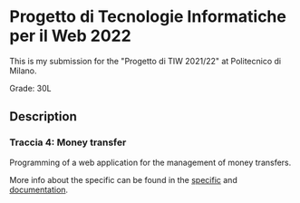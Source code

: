 # Progetto di Tecnologie Informatiche per il Web 2022

This is my submission for the "Progetto di TIW 2021/22" at Politecnico di Milano.

Grade: 30L

## Description
### Traccia 4: Money transfer

Programming of a web application for the management of money transfers.

More info about the specific can be found in the [specific](./deliverables/TIW%20progetti%202021-22-v2.pdf) and [documentation](./deliverables/TIW%20-%20Documentazione%20-%20Benedetti.pdf).

